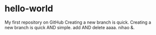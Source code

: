 # hello-world
My first repository on GitHub
Creating a new branch is quick.
Creating a new branch is quick AND simple.
add AND delete  aaaa.
nihao &.
